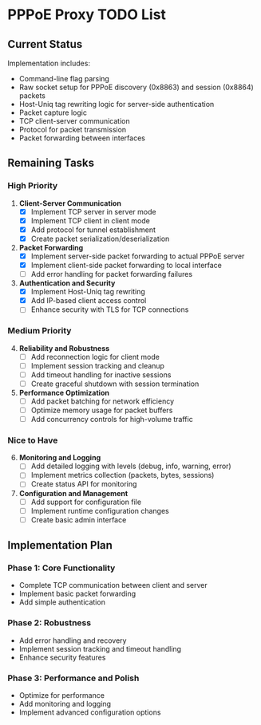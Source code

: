 # PPPoE Proxy TODO List

## Current Status

Implementation includes:
- Command-line flag parsing
- Raw socket setup for PPPoE discovery (0x8863) and session (0x8864) packets
- Host-Uniq tag rewriting logic for server-side authentication
- Packet capture logic
- TCP client-server communication
- Protocol for packet transmission
- Packet forwarding between interfaces

## Remaining Tasks

### High Priority

1. **Client-Server Communication**
   - [x] Implement TCP server in server mode
   - [x] Implement TCP client in client mode
   - [x] Add protocol for tunnel establishment
   - [x] Create packet serialization/deserialization

2. **Packet Forwarding**
   - [x] Implement server-side packet forwarding to actual PPPoE server
   - [x] Implement client-side packet forwarding to local interface
   - [ ] Add error handling for packet forwarding failures

3. **Authentication and Security**
   - [x] Implement Host-Uniq tag rewriting
   - [x] Add IP-based client access control
   - [ ] Enhance security with TLS for TCP connections

### Medium Priority

4. **Reliability and Robustness**
   - [ ] Add reconnection logic for client mode
   - [ ] Implement session tracking and cleanup
   - [ ] Add timeout handling for inactive sessions
   - [ ] Create graceful shutdown with session termination

5. **Performance Optimization**
   - [ ] Add packet batching for network efficiency
   - [ ] Optimize memory usage for packet buffers
   - [ ] Add concurrency controls for high-volume traffic

### Nice to Have

6. **Monitoring and Logging**
   - [ ] Add detailed logging with levels (debug, info, warning, error)
   - [ ] Implement metrics collection (packets, bytes, sessions)
   - [ ] Create status API for monitoring

7. **Configuration and Management**
   - [ ] Add support for configuration file
   - [ ] Implement runtime configuration changes
   - [ ] Create basic admin interface

## Implementation Plan

### Phase 1: Core Functionality
- Complete TCP communication between client and server
- Implement basic packet forwarding
- Add simple authentication

### Phase 2: Robustness
- Add error handling and recovery
- Implement session tracking and timeout handling
- Enhance security features

### Phase 3: Performance and Polish
- Optimize for performance
- Add monitoring and logging
- Implement advanced configuration options